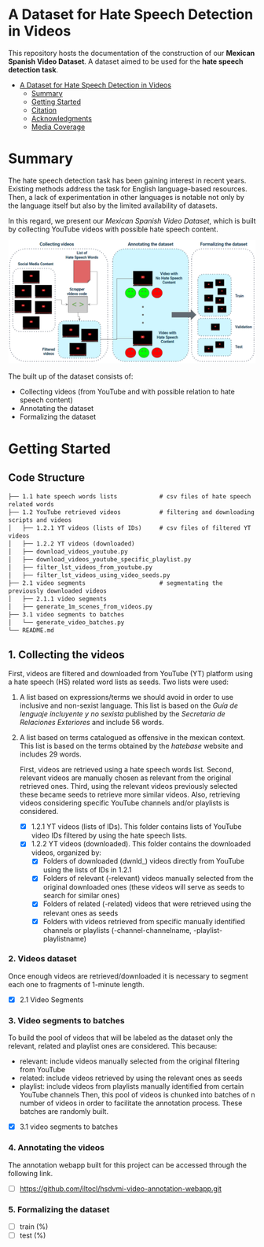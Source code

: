 # A Dataset for Hate Speech Detection in Videos 

This repository hosts the documentation of the construction of our **Mexican Spanish Video Dataset**. 
A dataset aimed to be used for the **hate speech detection task**.

- [A Dataset for Hate Speech Detection in Videos](#a-dataset-for-hate-speech-detection-in-videos)
   - [Summary](#summary)
   - [Getting Started](#getting-started)
   - [Citation](#citation)
   - [Acknowledgments](#acknowledgments)
   - [Media Coverage](#media-coverage)

# Summary
The hate speech detection task has been gaining interest in recent years. Existing methods address the task for English language-based resources. Then, a lack of experimentation in other languages is notable not only by the language itself but also by the limited availability of datasets.

In this regard, we present our _Mexican Spanish Video Dataset_, which is built by collecting YouTube videos with possible hate speech content. 

<img src="hsdvmi-dataset-creation.PNG" alt="" width="900">

The built up of the dataset consists of:
- Collecting videos (from YouTube and with possible relation to hate speech content)
- Annotating the dataset 
- Formalizing the dataset 

# Getting Started

## Code Structure
```
├── 1.1 hate speech words lists            # csv files of hate speech related words
├── 1.2 YouTube retrieved videos           # filtering and downloading scripts and videos
│   ├── 1.2.1 YT videos (lists of IDs)     # csv files of filtered YT videos
│   ├── 1.2.2 YT videos (downloaded)
│   ├── download_videos_youtube.py
│   ├── download_videos_youtube_specific_playlist.py
│   ├── filter_lst_videos_from_youtube.py
│   ├── filter_lst_videos_using_video_seeds.py
├── 2.1 video segments                     # segmentating the previously downloaded videos
│   ├── 2.1.1 video segments
│   ├── generate_1m_scenes_from_videos.py
├── 3.1 video segments to batches
│   └── generate_video_batches.py
└── README.md
```

##  1. Collecting the videos 
First, videos are filtered and downloaded from YouTube (YT) platform using a hate speech (HS) related word lists as seeds. Two lists were used:
1. A list based on expressions/terms we should avoid in order to use inclusive and non-sexist language. This list is based on the _Guía de lenguaje incluyente y no sexista_ published by the _Secretaría de Relaciones Exteriores_ and include 56 words.
2. A list based on terms catalogued as offensive in the mexican context. This list is based on the terms obtained by the _hatebase_ website and includes 29 words.

   
   First, videos are retrieved using a hate speech words list. Second, relevant videos are manually chosen as relevant from the original retrieved ones. Third, using the relevant videos previously selected these became seeds to retrieve more similar videos. Also, retrieving videos considering specific YouTube channels and/or playlists is considered.
   - [x] 1.2.1 YT videos (lists of IDs). This folder contains lists of YouTube video IDs filtered by using the hate speech lists.   
   - [x] 1.2.2 YT videos (downloaded). This folder contains the downloaded videos, organized by:
      - [x] Folders of downloaded (dwnld_) videos directly from YouTube using the lists of IDs in 1.2.1
      - [x] Folders of relevant (-relevant) videos manually selected from the original downloaded ones (these videos will serve as seeds to search for similar ones)
      - [x] Folders of related (-related) videos that were retrieved using the relevant ones as seeds
      - [x] Folders with videos retrieved from specific manually identified channels or playlists (-channel-channelname, -playlist-playlistname)

### 2. Videos dataset
Once enough videos are retrieved/downloaded it is necessary to segment each one to fragments of 1-minute length.
- [x] 2.1 Video Segments

### 3. Video segments to batches
To build the pool of videos that will be labeled as the dataset only the relevant, related and playlist ones are considered. This because:
- relevant: include videos manually selected from the original filtering from YouTube
- related: include videos retrieved by using the relevant ones as seeds
- playlist: include videos from playlists manually identified from certain YouTube channels
Then, this pool of videos is chunked into batches of n number of videos in order to facilitate the annotation process. These batches are randomly built.
- [x] 3.1 video segments to batches

### 4. Annotating the videos
The annotation webapp built for this project can be accessed through the following link.
- [ ] https://github.com/iltocl/hsdvmi-video-annotation-webapp.git
   
### 5. Formalizing the dataset
- [ ] train (%)
- [ ] test (%)
